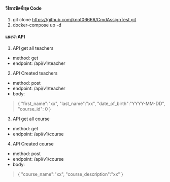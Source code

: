 #### วิธีการติดตั้งชุด Code

1. git clone https://github.com/knot06666/CmdAssignTest.git
2. docker-compose up -d

#### แนะนำ API

1. API get all teachers
* method: get
* endpoint: /api/v1/teacher

2. API Created teachers
* method: post
* endpoint: /api/v1/teacher
* body: 
> {
    "first_name":"xx",
    "last_name":"xx",
    "date_of_birth":"YYYY-MM-DD",
    "course_id": 0
}

3. API get all course
* method: get
* endpoint: /api/v1/course

4. API Created course
* method: post 
* endpoint: /api/v1/course
* body:
> {
    "course_name":"xx",
    "course_description":"xx"
}